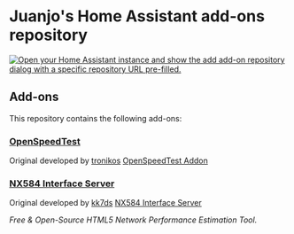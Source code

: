 # Juanjo's Home Assistant add-ons repository

[![Open your Home Assistant instance and show the add add-on repository dialog with a specific repository URL pre-filled.](https://my.home-assistant.io/badges/supervisor_add_addon_repository.svg)](https://my.home-assistant.io/redirect/supervisor_add_addon_repository/?repository_url=https%3A%2F%2Fgithub.com%2FjuanjoSanz%2Fhome-assistant-addons)

## Add-ons

This repository contains the following add-ons:

### [OpenSpeedTest](./openspeedtest)

Original developed by [tronikos](https://github.com/tronikos) [OpenSpeedTest Addon](https://github.com/tronikos/home-assistant-addons)

### [NX584 Interface Server](./nx584)

Original developed by [kk7ds](https://github.com/kk7ds) [NX584 Interface Server](https://github.com/kk7ds/pynx584)

_Free & Open-Source HTML5 Network Performance Estimation Tool._

